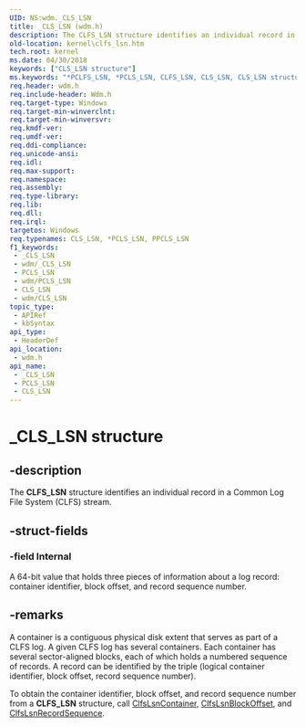 ```yaml
---
UID: NS:wdm._CLS_LSN
title: _CLS_LSN (wdm.h)
description: The CLFS_LSN structure identifies an individual record in a Common Log File System (CLFS) stream.
old-location: kernel\clfs_lsn.htm
tech.root: kernel
ms.date: 04/30/2018
keywords: ["CLS_LSN structure"]
ms.keywords: "*PCLFS_LSN, *PCLS_LSN, CLFS_LSN, CLS_LSN, CLS_LSN structure [Kernel-Mode Driver Architecture], PCLFS_LSN, PCLFS_LSN structure [Kernel-Mode Driver Architecture], PCLFS_LSN structure pointer [Kernel-Mode Driver Architecture], PCLS_LSN, PCLS_LSN structure pointer [Kernel-Mode Driver Architecture], PPCLFS_LSN, PPCLFS_LSN structure pointer [Kernel-Mode Driver Architecture], PPCLS_LSN, PPCLS_LSN structure pointer [Kernel-Mode Driver Architecture], _CLS_LSN, kernel.clfs_lsn, kstruct_a_25e68bfe-85ad-4716-a47f-7f248ca068e4.xml, wdm/CLS_LSN, wdm/PCLFS_LSN, wdm/PCLS_LSN, wdm/PPCLFS_LSN, wdm/PPCLS_LSN"
req.header: wdm.h
req.include-header: Wdm.h
req.target-type: Windows
req.target-min-winverclnt: 
req.target-min-winversvr: 
req.kmdf-ver: 
req.umdf-ver: 
req.ddi-compliance: 
req.unicode-ansi: 
req.idl: 
req.max-support: 
req.namespace: 
req.assembly: 
req.type-library: 
req.lib: 
req.dll: 
req.irql: 
targetos: Windows
req.typenames: CLS_LSN, *PCLS_LSN, PPCLS_LSN
f1_keywords:
 - _CLS_LSN
 - wdm/_CLS_LSN
 - PCLS_LSN
 - wdm/PCLS_LSN
 - CLS_LSN
 - wdm/CLS_LSN
topic_type:
 - APIRef
 - kbSyntax
api_type:
 - HeaderDef
api_location:
 - wdm.h
api_name:
 - _CLS_LSN
 - PCLS_LSN
 - CLS_LSN
---
```


# _CLS_LSN structure


## -description

The <b>CLFS_LSN</b> structure identifies an individual record in a Common Log File System (CLFS) stream.

## -struct-fields

### -field Internal

A 64-bit value that holds three pieces of information about a log record: container identifier, block offset, and record sequence number.

## -remarks

A container is a contiguous physical disk extent that serves as part of a CLFS log. A given CLFS log has several containers. Each container has several sector-aligned blocks, each of which holds a numbered sequence of records. A record can be identified by the triple (logical container identifier, block offset, record sequence number).

To obtain the container identifier, block offset, and record sequence number from a <b>CLFS_LSN</b> structure, call <a href="/windows-hardware/drivers/ddi/wdm/nf-wdm-clfslsncontainer">ClfsLsnContainer</a>, <a href="/windows-hardware/drivers/ddi/wdm/nf-wdm-clfslsnblockoffset">ClfsLsnBlockOffset</a>, and <a href="/windows-hardware/drivers/ddi/wdm/nf-wdm-clfslsnrecordsequence">ClfsLsnRecordSequence</a>.

